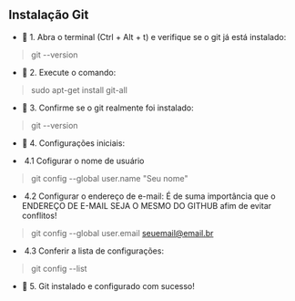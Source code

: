 

 ##  Instalação Git
 -  📍 1. Abra o terminal (Ctrl + Alt + t) e verifique se o git já está instalado:
 

>git --version
 -  📍 2. Execute o comando:

>sudo apt-get install git-all
 -  📍 3. Confirme se o git realmente foi instalado:

>git --version
 -  📍 4. Configurações iniciais:

 - ​ 4.1 Cofigurar o nome de usuário

>git config --global user.name "Seu nome"
 - ​ 4.2 Configurar o endereço de e-mail:​ É de suma importância que o ENDEREÇO DE E-MAIL SEJA O MESMO DO GITHUB afim de evitar conflitos!

>git config --global user.email seuemail@email.br
 - ​ 4.3 Conferir a lista de configurações:

>git config --list
 - 🔸 5. Git instalado e configurado com sucesso!


